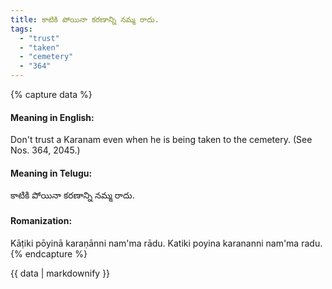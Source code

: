 ```yaml
---
title: కాటికి పోయినా కరణాన్ని నమ్మ రాదు.
tags:
  - "trust"
  - "taken"
  - "cemetery"
  - "364"
---
```


{% capture data %}
#### Meaning in English:
Don't trust a Karanam even when he is being taken to the cemetery.
(See Nos. 364, 2045.)

#### Meaning in Telugu:
కాటికి పోయినా కరణాన్ని నమ్మ రాదు.

#### Romanization:
Kāṭiki pōyinā karaṇānni nam'ma rādu.
Katiki poyina karananni nam'ma radu.
{% endcapture %}

{{ data | markdownify }}

